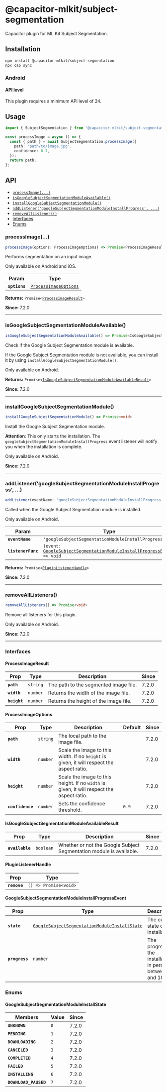 # @capacitor-mlkit/subject-segmentation

Capacitor plugin for ML Kit Subject Segmentation.

## Installation

```bash
npm install @capacitor-mlkit/subject-segmentation
npx cap sync
```

### Android

#### API level

This plugin requires a minimum API level of 24.

## Usage

```typescript
import { SubjectSegmentation } from '@capacitor-mlkit/subject-segmentation';

const processImage = async () => {
  const { path } = await SubjectSegmentation.processImage({
    path: 'path/to/image.jpg',
    confidence: 0.7,
  });
  return path;
};
```

## API

<docgen-index>

- [`processImage(...)`](#processimage)
- [`isGoogleSubjectSegmentationModuleAvailable()`](#isgooglesubjectsegmentationmoduleavailable)
- [`installGoogleSubjectSegmentationModule()`](#installgooglesubjectsegmentationmodule)
- [`addListener('googleSubjectSegmentationModuleInstallProgress', ...)`](#addlistenergooglesubjectsegmentationmoduleinstallprogress-)
- [`removeAllListeners()`](#removealllisteners)
- [Interfaces](#interfaces)
- [Enums](#enums)

</docgen-index>

<docgen-api>
<!--Update the source file JSDoc comments and rerun docgen to update the docs below-->

### processImage(...)

```typescript
processImage(options: ProcessImageOptions) => Promise<ProcessImageResult>
```

Performs segmentation on an input image.

Only available on Android and iOS.

| Param         | Type                                                                |
| ------------- | ------------------------------------------------------------------- |
| **`options`** | <code><a href="#processimageoptions">ProcessImageOptions</a></code> |

**Returns:** <code>Promise&lt;<a href="#processimageresult">ProcessImageResult</a>&gt;</code>

**Since:** 7.2.0

---

### isGoogleSubjectSegmentationModuleAvailable()

```typescript
isGoogleSubjectSegmentationModuleAvailable() => Promise<IsGoogleSubjectSegmentationModuleAvailableResult>
```

Check if the Google Subject Segmentation module is available.

If the Google Subject Segmentation module is not available, you can install it by using `installGoogleSubjectSegmentationModule()`.

Only available on Android.

**Returns:** <code>Promise&lt;<a href="#isgooglesubjectsegmentationmoduleavailableresult">IsGoogleSubjectSegmentationModuleAvailableResult</a>&gt;</code>

**Since:** 7.2.0

---

### installGoogleSubjectSegmentationModule()

```typescript
installGoogleSubjectSegmentationModule() => Promise<void>
```

Install the Google Subject Segmentation module.

**Attention**: This only starts the installation.
The `googleSubjectSegmentationModuleInstallProgress` event listener will
notify you when the installation is complete.

Only available on Android.

**Since:** 7.2.0

---

### addListener('googleSubjectSegmentationModuleInstallProgress', ...)

```typescript
addListener(eventName: 'googleSubjectSegmentationModuleInstallProgress', listenerFunc: (event: GoogleSubjectSegmentationModuleInstallProgressEvent) => void) => Promise<PluginListenerHandle>
```

Called when the Google Subject Segmentation module is installed.

Only available on Android.

| Param              | Type                                                                                                                                                    |
| ------------------ | ------------------------------------------------------------------------------------------------------------------------------------------------------- |
| **`eventName`**    | <code>'googleSubjectSegmentationModuleInstallProgress'</code>                                                                                           |
| **`listenerFunc`** | <code>(event: <a href="#googlesubjectsegmentationmoduleinstallprogressevent">GoogleSubjectSegmentationModuleInstallProgressEvent</a>) =&gt; void</code> |

**Returns:** <code>Promise&lt;<a href="#pluginlistenerhandle">PluginListenerHandle</a>&gt;</code>

**Since:** 7.2.0

---

### removeAllListeners()

```typescript
removeAllListeners() => Promise<void>
```

Remove all listeners for this plugin.

Only available on Android.

**Since:** 7.2.0

---

### Interfaces

#### ProcessImageResult

| Prop         | Type                | Description                           | Since |
| ------------ | ------------------- | ------------------------------------- | ----- |
| **`path`**   | <code>string</code> | The path to the segmented image file. | 7.2.0 |
| **`width`**  | <code>number</code> | Returns the width of the image file.  | 7.2.0 |
| **`height`** | <code>number</code> | Returns the height of the image file. | 7.2.0 |

#### ProcessImageOptions

| Prop             | Type                | Description                                                                               | Default          | Since |
| ---------------- | ------------------- | ----------------------------------------------------------------------------------------- | ---------------- | ----- |
| **`path`**       | <code>string</code> | The local path to the image file.                                                         |                  | 7.2.0 |
| **`width`**      | <code>number</code> | Scale the image to this width. If no `height` is given, it will respect the aspect ratio. |                  | 7.2.0 |
| **`height`**     | <code>number</code> | Scale the image to this height. If no `width` is given, it will respect the aspect ratio. |                  | 7.2.0 |
| **`confidence`** | <code>number</code> | Sets the confidence threshold.                                                            | <code>0.9</code> | 7.2.0 |

#### IsGoogleSubjectSegmentationModuleAvailableResult

| Prop            | Type                 | Description                                                         | Since |
| --------------- | -------------------- | ------------------------------------------------------------------- | ----- |
| **`available`** | <code>boolean</code> | Whether or not the Google Subject Segmentation module is available. | 7.2.0 |

#### PluginListenerHandle

| Prop         | Type                                      |
| ------------ | ----------------------------------------- |
| **`remove`** | <code>() =&gt; Promise&lt;void&gt;</code> |

#### GoogleSubjectSegmentationModuleInstallProgressEvent

| Prop           | Type                                                                                                                | Description                                                    | Since |
| -------------- | ------------------------------------------------------------------------------------------------------------------- | -------------------------------------------------------------- | ----- |
| **`state`**    | <code><a href="#googlesubjectsegmentationmoduleinstallstate">GoogleSubjectSegmentationModuleInstallState</a></code> | The current state of the installation.                         | 7.2.0 |
| **`progress`** | <code>number</code>                                                                                                 | The progress of the installation in percent between 0 and 100. | 7.2.0 |

### Enums

#### GoogleSubjectSegmentationModuleInstallState

| Members               | Value          | Since |
| --------------------- | -------------- | ----- |
| **`UNKNOWN`**         | <code>0</code> | 7.2.0 |
| **`PENDING`**         | <code>1</code> | 7.2.0 |
| **`DOWNLOADING`**     | <code>2</code> | 7.2.0 |
| **`CANCELED`**        | <code>3</code> | 7.2.0 |
| **`COMPLETED`**       | <code>4</code> | 7.2.0 |
| **`FAILED`**          | <code>5</code> | 7.2.0 |
| **`INSTALLING`**      | <code>6</code> | 7.2.0 |
| **`DOWNLOAD_PAUSED`** | <code>7</code> | 7.2.0 |

</docgen-api>
